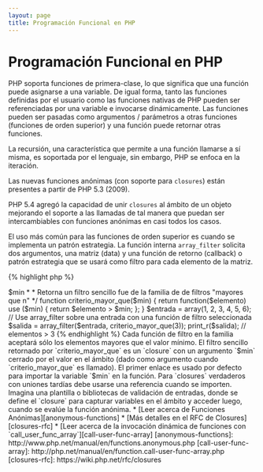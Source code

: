 ```yaml
---
layout: page
title: Programación Funcional en PHP
---
```


# Programación Funcional en PHP

PHP soporta funciones de primera-clase, lo que significa que una función puede asignarse a una variable. De igual forma, tanto las funciones definidas por el usuario como las funciones nativas de PHP pueden ser referenciadas por una variable e invocarse dinámicamente. Las funciones pueden ser pasadas como argumentos / parámetros a otras funciones (funciones de orden superior) y una función puede retornar otras funciones.

La recursión, una característica que permite a una función llamarse a sí misma, es soportada por el lenguaje, sin embargo, PHP se enfoca en la iteración.

Las nuevas funciones anónimas (con soporte para `closures`) están presentes a partir de PHP 5.3 (2009).

PHP 5.4 agregó la capacidad de unir `closures` al ámbito de un objeto mejorando el soporte a las llamadas de tal manera que puedan ser intercambiables con funciones anónimas en casi todos los casos.

El uso más común para las funciones de orden superior es cuando se implementa un patrón estrategia. La función interna `array_filter` solicita dos argumentos, una matriz (data) y una función de retorno (callback) o patrón estrategia que se usará como filtro para cada elemento de la matriz.

{% highlight php %}
<?php
$entrada = array(1, 2, 3, 4, 5, 6);

// Crea una nueva función anónima y la asigna a una variable
$filtro_inclusivo = function($elemento) {
    return(($elemento % 2) == 0);
};

// La función interna array_filter acepta ambos, data y la función
$retorno = array_filter($entrada, $filtro_inclusivo);

// La función NO necesita ser asignada a una variable. Esto es válido también:
$retorno = array_filter($entrada, function($elemento) {
    return(($elemento % 2) == 0)
});

print_r($retorno);
{% endhighlight %}

Un `closure` es una función anónima que puede acceder a las variables importadas fuera del ámbito sin usar variables globales. En teoría, un `closure` es una función con algunos argumentos cerrados (por ejemplo, fijo) por el entorno cuando este ha sido definido. Los `closures` pueden evitar las restricciones de ámbito de variables de una manera limpia.

En el siguiente ejemplo usaremos `closures` para definir una función que retorne una función de filtro sencilla para `array_filter`, fuera de una familia de funciones de filtro.

{% highlight php %}
<?php
/**
 * Se crear un una función anónima de filtrado que aceptará elementos > $min
 *
 * Retorna un filtro sencillo fue de la familia de de filtros "mayores que n"
 */
function criterio_mayor_que($min)
{
    return function($elemento) use ($min) {
        return $elemento > $min;
    };
}

$entrada = array(1, 2, 3, 4, 5, 6);

// Use array_filter sobre una entrada con una función de filtro seleccionada
$salida = array_filter($entrada, criterio_mayor_que(3));

print_r($salida); // elementos > 3
{% endhighlight %}

Cada función de filtro en la familia aceptará sólo los elementos mayores que el valor mínimo. El filtro sencillo retornado por `criterio_mayor_que` es un `closure` con un argumento `$min` cerrado por el valor en el ámbito (dado como argumento cuando `criterio_mayor_que` es llamado).

El primer enlace es usado por defecto para importar la variable `$min` en la función. Para `closures` verdaderos con uniones tardías debe usarse una referencia cuando se importen. Imagina una plantilla o bibliotecas de validación de entradas, donde se define el `closure` para capturar variables en el ámbito y acceder luego, cuando se evalúe la función anónima.

* [Leer acerca de Funciones Anónimas][anonymous-functions]
* [Más detalles en el RFC de Closures][closures-rfc]
* [Leer acerca de la invocación dinámica de funciones con `call_user_func_array`][call-user-func-array]

[anonymous-functions]: http://www.php.net/manual/en/functions.anonymous.php
[call-user-func-array]: http://php.net/manual/en/function.call-user-func-array.php
[closures-rfc]: https://wiki.php.net/rfc/closures
